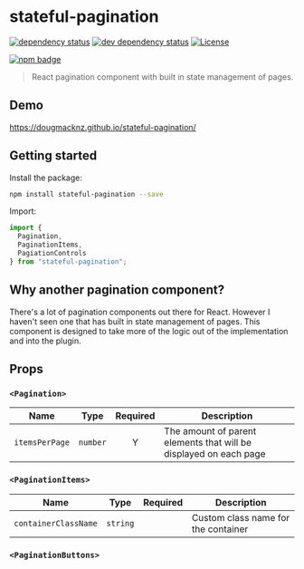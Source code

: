 # stateful-pagination

[![dependency status][deps-svg]][deps-url]
[![dev dependency status][dev-deps-svg]][dev-deps-url]
[![License][license-image]][license-url]

[![npm badge][npm-badge-png]][package-url]

[package-url]: https://npmjs.org/package/stateful-pagination
[deps-svg]: https://david-dm.org/dougmacknz/stateful-pagination.svg
[deps-url]: https://david-dm.org/dougmacknz/stateful-pagination
[dev-deps-svg]: https://david-dm.org/doug/stateful-pagination/dev-status.svg
[dev-deps-url]: https://david-dm.org/dougmacknz/stateful-pagination#info=devDependencies
[npm-badge-png]: https://nodei.co/npm/stateful-pagination.png?downloads=true&stars=true
[license-image]: http://img.shields.io/npm/l/stateful-pagination.svg
[license-url]: LICENSE

> React pagination component with built in state management of pages.

## Demo

https://dougmacknz.github.io/stateful-pagination/

## Getting started

Install the package:

```bash
npm install stateful-pagination --save
```

Import:

```jsx
import {
  Pagination,
  PaginationItems,
  PagiationControls
} from "stateful-pagination";
```

## Why another pagination component?

There's a lot of pagination components out there for React. However I haven't seen one that has built in state management of pages. This component is designed to take more of the logic out of the implementation and into the plugin.

## Props

### `<Pagination>`

| Name           | Type     | Required | Description                                                       |
| -------------- | -------- | :------: | ----------------------------------------------------------------- |
| `itemsPerPage` | `number` |    Y     | The amount of parent elements that will be displayed on each page |

### `<PaginationItems>`

| Name                 | Type     | Required | Description                         |
| -------------------- | -------- | :------: | ----------------------------------- |
| `containerClassName` | `string` |          | Custom class name for the container |

### `<PaginationButtons>`
